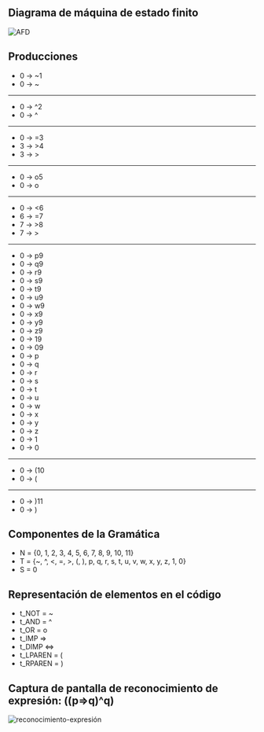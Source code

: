 ## Diagrama de máquina de estado finito

![AFD](https://user-images.githubusercontent.com/64711979/194398145-cabd82c8-34d3-47d8-a469-ad69632781f9.png)

## Producciones


- 0 -> ~1 
- 0 -> ~ 
________
- 0 -> ^2
- 0 -> ^ 
________
- 0 -> =3
- 3 -> >4
- 3 -> >
________
- 0 -> o5
- 0 -> o
________
- 0 -> <6 
- 6 -> =7
- 7 -> >8
- 7 -> >
________
- 0 -> p9
- 0 -> q9
- 0 -> r9
- 0 -> s9
- 0 -> t9
- 0 -> u9
- 0 -> w9
- 0 -> x9
- 0 -> y9
- 0 -> z9
- 0 -> 19
- 0 -> 09
- 0 -> p
- 0 -> q
- 0 -> r
- 0 -> s
- 0 -> t
- 0 -> u
- 0 -> w
- 0 -> x
- 0 -> y
- 0 -> z 
- 0 -> 1
- 0 -> 0 
________
- 0 -> (10
- 0 -> (
________
- 0 -> )11
- 0 -> )

## Componentes de la Gramática

- N = {0, 1, 2, 3, 4, 5, 6, 7, 8, 9, 10, 11}
- T = {~, ^, <, =, >, (, ), p, q, r, s, t, u, v, w, x, y, z, 1, 0}
- S = 0

## Representación de elementos en el código

- t_NOT = ~
- t_AND = ^
- t_OR = o
- t_IMP =>
- t_DIMP <=>
- t_LPAREN  = (
- t_RPAREN  = )

## Captura de pantalla de reconocimiento de expresión: ((p=>q)^q)
![reconocimiento-expresión](https://user-images.githubusercontent.com/64711979/194381994-efcbed8c-47e4-4b58-9e66-8041eb3b755e.png)
